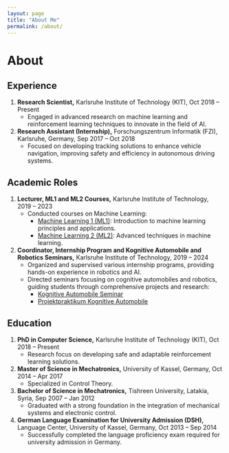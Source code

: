 ```yaml
---
layout: page
title: "About Me"
permalink: /about/
---
```


# About

## Experience

1. **Research Scientist,** Karlsruhe Institute of Technology (KIT), Oct 2018 – Present
   - Engaged in advanced research on machine learning and reinforcement learning techniques to innovate in the field of AI.
2. **Research Assistant (Internship),** Forschungszentrum Informatik (FZI), Karlsruhe, Germany, Sep 2017 – Oct 2018
   - Focused on developing tracking solutions to enhance vehicle navigation, improving safety and efficiency in autonomous driving systems.

## Academic Roles

1. **Lecturer, ML1 and ML2 Courses,** Karlsruhe Institute of Technology, 2019 – 2023
   - Conducted courses on Machine Learning:
     - [Machine Learning 1 (ML1)](https://www.kcist.kit.edu/deutsch/775_1154.php): Introduction to machine learning principles and applications.
     - [Machine Learning 2 (ML2)](https://www.aifb.kit.edu/web/Lehre/Vorlesung_Maschinelles_Lernen_2_%E2%80%93_Fortgeschrittene_Verfahren): Advanced techniques in machine learning.
2. **Coordinator, Internship Program and Kognitive Automobile and Robotics Seminars,** Karlsruhe Institute of Technology, 2019 – 2024
   - Organized and supervised various internship programs, providing hands-on experience in robotics and AI.
   - Directed seminars focusing on cognitive automobiles and robotics, guiding students through comprehensive projects and research:
     - [Kognitive Automobile Seminar](https://www.kcist.kit.edu/deutsch/775_1166.php)
     - [Projektpraktikum Kognitive Automobile](https://www.aifb.kit.edu/web/Lehre/Praktikum_Projektpraktikum_Kognitive_Automobile)

## Education

1. **PhD in Computer Science,** Karlsruhe Institute of Technology (KIT), Oct 2018 – Present
   - Research focus on developing safe and adaptable reinforcement learning solutions.
2. **Master of Science in Mechatronics,** University of Kassel, Germany, Oct 2014 – Apr 2017
   - Specialized in Control Theory.
3. **Bachelor of Science in Mechatronics,** Tishreen University, Latakia, Syria, Sep 2007 – Jan 2012
   - Graduated with a strong foundation in the integration of mechanical systems and electronic control.
4. **German Language Examination for University Admission (DSH),** Language Center, University of Kassel, Germany, Oct 2013 – Sep 2014
   - Successfully completed the language proficiency exam required for university admission in Germany.

